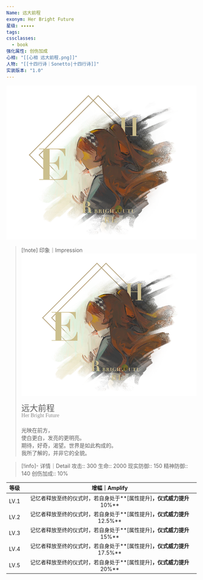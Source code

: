 ```yaml
---
Name: 远大前程
exonym: Her Bright Future
星级: ✦✦✦✦✦
tags: 
cssclasses:
  - book
强化属性: 创伤加成
心相: "[[心相 远大前程.png]]"
人物: "[[十四行诗｜Sonetto|十四行诗]]"
实装版本: "1.0"
---
```

![cover](assets/远大前程｜Her%20Bright%20Future.assets/心相%20远大前程.png)

> [!note] 印象｜Impression
> ![心相 远大前程|inlL|300](assets/远大前程｜Her%20Bright%20Future.assets/心相%20远大前程.png)
> <p style="font-family: '家族宋', sans-serif; font-size: 22px; line-height: 0.75; text-indent: 0;">远大前程<br><span style="font-family: serif; font-size: 14px; color: #888888;">Her Bright Future</span></p>
> 
> 光映在前方，  
> 使白更白，发亮的更明亮。  
> 期待，好奇，渴望。世界是如此构成的。  
> 我所了解的，并非它的全貌。

> [!info]- 详情｜Detail
> 攻击:: 300
> 生命:: 2000
> 现实防御:: 150
> 精神防御:: 140
> 创伤加成:: 10%

| 等级 |                        增幅｜Amplify                         |
| :--: | :----------------------------------------------------------: |
| LV.1 | 记忆者释放至终的仪式时，若自身处于**[属性提升]**，仪式威力提升**10%** |
| LV.2 | 记忆者释放至终的仪式时，若自身处于**[属性提升]**，仪式威力提升**12.5%** |
| LV.3 | 记忆者释放至终的仪式时，若自身处于**[属性提升]**，仪式威力提升**15%** |
| LV.4 | 记忆者释放至终的仪式时，若自身处于**[属性提升]**，仪式威力提升**17.5%** |
| LV.5 | 记忆者释放至终的仪式时，若自身处于**[属性提升]**，仪式威力提升**20%** |
